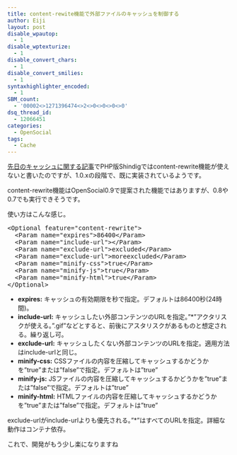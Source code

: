 ```yaml
---
title: content-rewite機能で外部ファイルのキャッシュを制御する
author: Eiji
layout: post
disable_wpautop:
  - 1
disable_wptexturize:
  - 1
disable_convert_chars:
  - 1
disable_convert_smilies:
  - 1
syntaxhighlighter_encoded:
  - 1
SBM_count:
  - '00002<>1271396474<>2<>0<>0<>0<>0'
dsq_thread_id:
  - 12066451
categories:
  - OpenSocial
tags:
  - Cache
---
```

<a href="http://devlog.agektmr.com/ja/archives/396" target="_blank">先日のキャッシュに関する記事</a>でPHP版Shindigではcontent-rewrite機能が使えないと書いたのですが、1.0.xの段階で、既に実装されているようです。

content-rewrite機能はOpenSocial0.9で提案された機能ではありますが、0.8や0.7でも実行できそうです。

使い方はこんな感じ。

<pre class="brush: xml; title: ; notranslate" title="">&lt;Optional feature="content-rewrite"&gt;
  &lt;Param name="expires"&gt;86400&lt;/Param&gt;
  &lt;Param name="include-url"&gt;&lt;/Param&gt;
  &lt;Param name="exclude-url"&gt;excluded&lt;/Param&gt;
  &lt;Param name="exclude-url"&gt;moreexcluded&lt;/Param&gt;
  &lt;Param name="minify-css"&gt;true&lt;/Param&gt;
  &lt;Param name="minify-js"&gt;true&lt;/Param&gt;
  &lt;Param name="minify-html"&gt;true&lt;/Param&gt;
&lt;/Optional&gt;
</pre>

*   **expires:** キャッシュの有効期限を秒で指定。デフォルトは86400秒(24時間)。
*   **include-url:** キャッシュしたい外部コンテンツのURLを指定。&#8221;*&#8221;アクタリスクが使える。&#8221;.gif&#8221;などとすると、前後にアスタリスクがあるものと想定される。繰り返し可。
*   **exclude-url:** キャッシュしたくない外部コンテンツのURLを指定。適用方法はinclude-urlと同じ。
*   **minify-css:** CSSファイルの内容を圧縮してキャッシュするかどうかを&#8221;true&#8221;または&#8221;false&#8221;で指定。デフォルトは&#8221;true&#8221;
*   **minify-js:** JSファイルの内容を圧縮してキャッシュするかどうかを&#8221;true&#8221;または&#8221;false&#8221;で指定。デフォルトは&#8221;true&#8221;
*   **minify-html:** HTMLファイルの内容を圧縮してキャッシュするかどうかを&#8221;true&#8221;または&#8221;false&#8221;で指定。デフォルトは&#8221;true&#8221;

exclude-urlがinclude-urlよりも優先される。&#8221;*&#8221;はすべてのURLを指定。詳細な動作はコンテナ依存。

これで、開発がもう少し楽になりますね